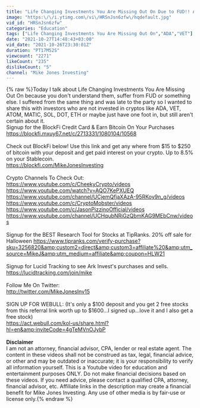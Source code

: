 ```yaml
---
title: "Life Changing Investments You Are Missing Out On Due to FUD!! ADA, VET, ATOM, MATIC, SOL, DOT, ETH"
image: "https:\/\/i.ytimg.com\/vi\/HRSnJsn6zfw\/hqdefault.jpg"
vid_id: "HRSnJsn6zfw"
categories: "Education"
tags: ["Life Changing Investments You Are Missing Out On","ADA","VET"]
date: "2021-10-27T14:48:43+03:00"
vid_date: "2021-10-26T23:30:01Z"
duration: "PT17M52S"
viewcount: "2271"
likeCount: "235"
dislikeCount: "5"
channel: "Mike Jones Investing"
---
```

{% raw %}Today I talk about Life Changing Investments You Are Missing Out On because you don't understand them, suffer from FUD or something else. I suffered from the same thing and was late to the party so I wanted to share this with investors who are not invested in cryptos like ADA, VET, ATOM, MATIC, SOL, DOT, ETH or maybe just have one foot in, but still aren't certain about it. <br />Signup for the BlockFi Credit Card &amp; Earn Bitcoin On Your Purchases<br /><a rel="nofollow" target="blank" href="https://blockfi.mxuy67.net/c/2713331/1080104/10568">https://blockfi.mxuy67.net/c/2713331/1080104/10568</a><br /><br />Check out BlockFi below! Use this link and get any where from $15 to $250 of bitcoin with your deposit and get paid interest on your crypto. Up to 8.5% on your Stablecoin.<br /><a rel="nofollow" target="blank" href="https://blockfi.com/MikeJonesInvesting">https://blockfi.com/MikeJonesInvesting</a><br /><br />Crypto Channels To Check Out:<br /><a rel="nofollow" target="blank" href="https://www.youtube.com/c/CheekyCrypto/videos">https://www.youtube.com/c/CheekyCrypto/videos</a><br /><a rel="nofollow" target="blank" href="https://www.youtube.com/watch?v=AQO7KePXUEQ">https://www.youtube.com/watch?v=AQO7KePXUEQ</a><br /><a rel="nofollow" target="blank" href="https://www.youtube.com/channel/UCjemQfjaXAzA-95RKoy9n_g/videos">https://www.youtube.com/channel/UCjemQfjaXAzA-95RKoy9n_g/videos</a><br /><a rel="nofollow" target="blank" href="https://www.youtube.com/c/CryptoMobster/videos">https://www.youtube.com/c/CryptoMobster/videos</a><br /><a rel="nofollow" target="blank" href="https://www.youtube.com/c/JasonPizzinoOfficial/videos">https://www.youtube.com/c/JasonPizzinoOfficial/videos</a><br /><a rel="nofollow" target="blank" href="https://www.youtube.com/channel/UCHqubNRiGzQbmKAG9MEbCnw/videos">https://www.youtube.com/channel/UCHqubNRiGzQbmKAG9MEbCnw/videos</a><br /><br />Signup for the BEST Research Tool for Stocks at TipRanks. 20% off sale for Halloween <a rel="nofollow" target="blank" href="https://www.tipranks.com/verify-purchase?sku=3256820&amp;custom2=direct&amp;custom3=affiliate%20&amp;utm_source=MikeJ&amp;utm_medium=affiliate&amp;coupon=HLW21">https://www.tipranks.com/verify-purchase?sku=3256820&amp;custom2=direct&amp;custom3=affiliate%20&amp;utm_source=MikeJ&amp;utm_medium=affiliate&amp;coupon=HLW21</a><br /><br />Signup for Lucid Tracking to see Ark Invest's purchases and sells. <br /><a rel="nofollow" target="blank" href="https://lucidtracking.com/join/mike">https://lucidtracking.com/join/mike</a><br /><br />Follow Me On Twitter:<br /><a rel="nofollow" target="blank" href="http://twitter.com/MikeJonesInv15">http://twitter.com/MikeJonesInv15</a><br /><br />SIGN UP FOR WEBULL: (It's only a $100 deposit and you get 2 free stocks from this referral link worth up to $1600...I signed up...love it and I also get a free stock)  <br /><a rel="nofollow" target="blank" href="https://act.webull.com/kol-us/share.html?hl=en&amp;inviteCode=4gTeMVnOJybP">https://act.webull.com/kol-us/share.html?hl=en&amp;inviteCode=4gTeMVnOJybP</a><br /><br />****Disclaimer****<br />I am not an attorney, financial advisor, CPA, lender or real estate agent. The content in these videos shall not be construed as tax, legal, financial advice, or other and may be outdated or inaccurate; it is your responsibility to verify all information yourself. This is a Youtube video for education and entertainment purposes ONLY.  Do not make financial decisions based on these videos. If you need advice, please contact a qualified CPA, attorney, financial advisor, etc. Affiliate links in the description may create a financial benefit for Mike Jones Investing. Any use of other media is by fair-use or license only.{% endraw %}
